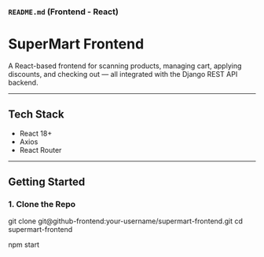 
### `README.md` (Frontend - React)

# SuperMart Frontend

A React-based frontend for scanning products, managing cart, applying discounts, and checking out — all integrated with the Django REST API backend.

---

## Tech Stack

- React 18+
- Axios
- React Router

---

## Getting Started

### 1. Clone the Repo

git clone git@github-frontend:your-username/supermart-frontend.git
cd supermart-frontend

npm start